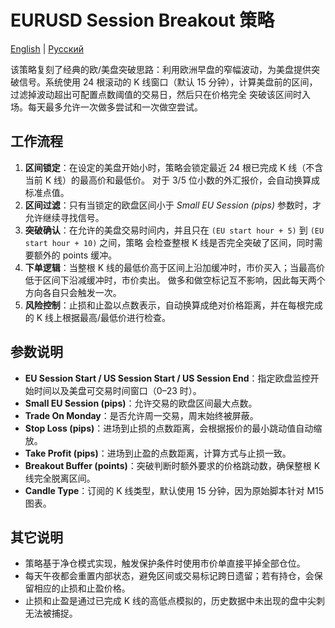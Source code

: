 # EURUSD Session Breakout 策略
[English](README.md) | [Русский](README_ru.md)

该策略复刻了经典的欧/美盘突破思路：利用欧洲早盘的窄幅波动，为美盘提供突破信号。系统使用 24 根滚动的
K 线窗口（默认 15 分钟），计算美盘前的区间，过滤掉波动超出可配置点数阈值的交易日，然后只在价格完全
突破该区间时入场。每天最多允许一次做多尝试和一次做空尝试。

## 工作流程

1. **区间锁定**：在设定的美盘开始小时，策略会锁定最近 24 根已完成 K 线（不含当前 K 线）的最高价和最低价。
   对于 3/5 位小数的外汇报价，会自动换算成标准点值。
2. **区间过滤**：只有当锁定的欧盘区间小于 *Small EU Session (pips)* 参数时，才允许继续寻找信号。
3. **突破确认**：在允许的美盘交易时间内，并且只在 `(EU start hour + 5)` 到 `(EU start hour + 10)` 之间，策略
   会检查整根 K 线是否完全突破了区间，同时需要额外的 points 缓冲。
4. **下单逻辑**：当整根 K 线的最低价高于区间上沿加缓冲时，市价买入；当最高价低于区间下沿减缓冲时，市价卖出。
   做多和做空标记互不影响，因此每天两个方向各自只会触发一次。
5. **风险控制**：止损和止盈以点数表示，自动换算成绝对价格距离，并在每根完成的 K 线上根据最高/最低价进行检查。

## 参数说明

- **EU Session Start / US Session Start / US Session End**：指定欧盘监控开始时间以及美盘可交易时间窗口（0–23 时）。
- **Small EU Session (pips)**：允许交易的欧盘区间最大点数。
- **Trade On Monday**：是否允许周一交易，周末始终被屏蔽。
- **Stop Loss (pips)**：进场到止损的点数距离，会根据报价的最小跳动值自动缩放。
- **Take Profit (pips)**：进场到止盈的点数距离，计算方式与止损一致。
- **Breakout Buffer (points)**：突破判断时额外要求的价格跳动数，确保整根 K 线完全脱离区间。
- **Candle Type**：订阅的 K 线类型，默认使用 15 分钟，因为原始脚本针对 M15 图表。

## 其它说明

- 策略基于净仓模式实现，触发保护条件时使用市价单直接平掉全部仓位。
- 每天午夜都会重置内部状态，避免区间或交易标记跨日遗留；若有持仓，会保留相应的止损和止盈价格。
- 止损和止盈是通过已完成 K 线的高低点模拟的，历史数据中未出现的盘中尖刺无法被捕捉。
